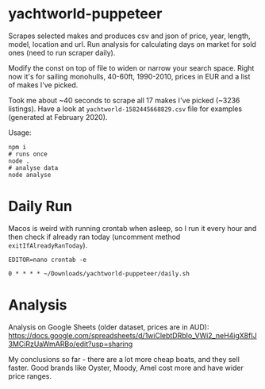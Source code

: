 # yachtworld-puppeteer

Scrapes selected makes and produces csv and json of price, year, length, model, location and url. Run analysis for calculating days on market for sold ones (need to run scraper daily).

Modify the const on top of file to widen or narrow your search space. Right now it's for sailing monohulls, 40-60ft, 1990-2010, prices in EUR and a list of makes I've picked.

Took me about ~40 seconds to scrape all 17 makes I've picked (~3236 listings). Have a look at `yachtworld-1582445668829.csv` file for examples (generated at February 2020).

Usage:

```
npm i
# runs once
node . 
# analyse data
node analyse
```

# Daily Run

Macos is weird with running crontab when asleep, so I run it every hour and then check if already ran today (uncomment method `exitIfAlreadyRanToday`).
 
```
EDITOR=nano crontab -e

0 * * * * ~/Downloads/yachtworld-puppeteer/daily.sh
```

# Analysis

Analysis on Google Sheets (older dataset, prices are in AUD): https://docs.google.com/spreadsheets/d/1wiClebtDRbIo_VWi2_neH4igX8fIJ3MCiRzUaWmARBo/edit?usp=sharing

My conclusions so far - there are a lot more cheap boats, and they sell faster. Good brands like Oyster, Moody, Amel cost more and have wider price ranges.